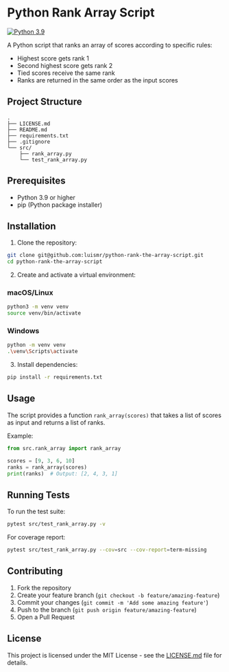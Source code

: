 # Python Rank Array Script

[![Python 3.9](https://img.shields.io/badge/python-3.9-blue.svg)](https://www.python.org/downloads/release/python-390/)

A Python script that ranks an array of scores according to specific rules:
- Highest score gets rank 1
- Second highest score gets rank 2
- Tied scores receive the same rank
- Ranks are returned in the same order as the input scores

## Project Structure

```
.
├── LICENSE.md
├── README.md
├── requirements.txt
├── .gitignore
└── src/
    ├── rank_array.py
    └── test_rank_array.py
```

## Prerequisites

- Python 3.9 or higher
- pip (Python package installer)

## Installation

1. Clone the repository:
```bash
git clone git@github.com:luismr/python-rank-the-array-script.git
cd python-rank-the-array-script
```

2. Create and activate a virtual environment:

### macOS/Linux
```bash
python3 -m venv venv
source venv/bin/activate
```

### Windows
```bash
python -m venv venv
.\venv\Scripts\activate
```

3. Install dependencies:
```bash
pip install -r requirements.txt
```

## Usage

The script provides a function `rank_array(scores)` that takes a list of scores as input and returns a list of ranks.

Example:
```python
from src.rank_array import rank_array

scores = [9, 3, 6, 10]
ranks = rank_array(scores)
print(ranks)  # Output: [2, 4, 3, 1]
```

## Running Tests

To run the test suite:
```bash
pytest src/test_rank_array.py -v
```

For coverage report:
```bash
pytest src/test_rank_array.py --cov=src --cov-report=term-missing
```

## Contributing

1. Fork the repository
2. Create your feature branch (`git checkout -b feature/amazing-feature`)
3. Commit your changes (`git commit -m 'Add some amazing feature'`)
4. Push to the branch (`git push origin feature/amazing-feature`)
5. Open a Pull Request

## License

This project is licensed under the MIT License - see the [LICENSE.md](LICENSE.md) file for details. 